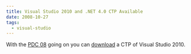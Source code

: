 ```yaml
---
title: Visual Studio 2010 and .NET 4.0 CTP Available
date: 2008-10-27
tags: 
  - visual-studio
---
```


With the [PDC 08](http://www.microsoftpdc.com/) going on you can [download](http://www.microsoft.com/downloads/details.aspx?familyid=922b4655-93d0-4476-bda4-94cf5f8d4814&displaylang=en&tm) a CTP of Visual Studio 2010.
